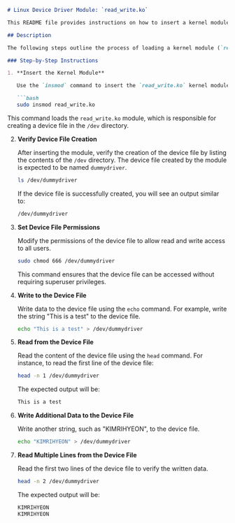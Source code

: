 
```markdown
# Linux Device Driver Module: `read_write.ko`

This README file provides instructions on how to insert a kernel module, modify device file permissions, write to the device file, and read from it in Linux.

## Description

The following steps outline the process of loading a kernel module (`read_write.ko`), setting permissions for the created device file, writing data to it, and verifying the written data.

### Step-by-Step Instructions

1. **Insert the Kernel Module**

   Use the `insmod` command to insert the `read_write.ko` kernel module into the kernel. This command requires superuser privileges, hence `sudo` is used.

   ```bash
   sudo insmod read_write.ko
   ```

   This command loads the `read_write.ko` module, which is responsible for creating a device file in the `/dev` directory.

2. **Verify Device File Creation**

   After inserting the module, verify the creation of the device file by listing the contents of the `/dev` directory. The device file created by the module is expected to be named `dummydriver`.

   ```bash
   ls /dev/dummydriver
   ```

   If the device file is successfully created, you will see an output similar to:

   ```bash
   /dev/dummydriver
   ```

3. **Set Device File Permissions**

   Modify the permissions of the device file to allow read and write access to all users.

   ```bash
   sudo chmod 666 /dev/dummydriver
   ```

   This command ensures that the device file can be accessed without requiring superuser privileges.

4. **Write to the Device File**

   Write data to the device file using the `echo` command. For example, write the string "This is a test" to the device file.

   ```bash
   echo "This is a test" > /dev/dummydriver
   ```

5. **Read from the Device File**

   Read the content of the device file using the `head` command. For instance, to read the first line of the device file:

   ```bash
   head -n 1 /dev/dummydriver
   ```

   The expected output will be:

   ```bash
   This is a test
   ```

6. **Write Additional Data to the Device File**

   Write another string, such as "KIMRIHYEON", to the device file.

   ```bash
   echo "KIMRIHYEON" > /dev/dummydriver
   ```

7. **Read Multiple Lines from the Device File**

   Read the first two lines of the device file to verify the written data.

   ```bash
   head -n 2 /dev/dummydriver
   ```

   The expected output will be:

   ```bash
   KIMRIHYEON
   KIMRIHYEON
   ```

